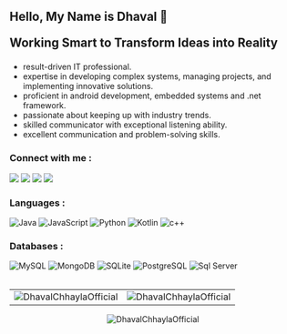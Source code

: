 ## Hello, My Name is Dhaval 👋  <p> Working Smart to Transform Ideas into Reality

* result-driven IT professional.
* expertise in developing complex systems, managing projects, and implementing innovative solutions.
* proficient in android development, embedded systems and .net framework.
* passionate about keeping up with industry trends.
* skilled communicator with exceptional listening ability.
* excellent communication and problem-solving skills.

<h3 align="left">Connect with me :</h3>
<p>
  <a href="https://www.linkedin.com/in/dhaval-chhayla/">
    <img src="https://img.shields.io/badge/LinkedIn-0A66C2.svg?style=for-the-badge&logo=LinkedIn&logoColor=white"/></a>
<a href="https://www.instagram.com/dhaval._26/">
  <img src="https://img.shields.io/badge/Instagram-E4405F.svg?style=for-the-badge&logo=Instagram&logoColor=white"/></a>
<a href="https://www.cloudskillsboost.google/public_profiles/72b814d5-a8a1-48e1-8a74-66af56c8b181">
  <img src="https://img.shields.io/badge/Google%20Cloud-4285F4.svg?style=for-the-badge&logo=Google-Cloud&logoColor=white"/></a>
     <a href="https://www.credly.com/users/dhaval-chhayla">
  <img src="https://img.shields.io/badge/Credly-FF6B00.svg?style=for-the-badge&logo=Credly&logoColor=white"/></a>
</p>

<h3 align="left">Languages :</h3>
<div align="left">
  <img alt="Java" src="https://img.shields.io/badge/java-%23ED8B00.svg?style=for-the-badge&logo=java&logoColor=white"/>
  <img alt="JavaScript" src="https://img.shields.io/badge/JavaScript-F7DF1E.svg?style=for-the-badge&logo=JavaScript&logoColor=black"/> 
  <img alt="Python" src="https://img.shields.io/badge/python-%2314354C.svg?style=for-the-badge&logo=python&logoColor=white"/>
  <img alt="Kotlin" src="https://img.shields.io/badge/Kotlin-7F52FF.svg?style=for-the-badge&logo=Kotlin&logoColor=white"/>
  <img alt="c++" src="https://img.shields.io/badge/C%2B%2B-00599C?style=for-the-badge&logo=c%2B%2B&logoColor=white"/>
</div>

<h3 align="left">Databases :</h3>
<div align="left">
  <img alt="MySQL" src="https://img.shields.io/badge/MySQL-4479A1.svg?style=for-the-badge&logo=MySQL&logoColor=white"/>
  <img alt="MongoDB" src ="https://img.shields.io/badge/MongoDB-4EA94B?style=for-the-badge&logo=mongodb&logoColor=white"/>
  <img alt="SQLite" src ="https://img.shields.io/badge/sqlite-%2307405e.svg?style=for-the-badge&logo=sqlite&logoColor=white"/>
  <img alt="PostgreSQL" src ="https://img.shields.io/badge/PostgreSQL-4169E1.svg?style=for-the-badge&logo=PostgreSQL&logoColor=white"/>
  <img alt="Sql Server" src ="https://img.shields.io/badge/Microsoft%20SQL%20Server-CC2927.svg?style=for-the-badge&logo=Microsoft-SQL-Server&logoColor=white"/>
</div></br>

<table>
  <tr>
    <td><img src="https://github-readme-stats.vercel.app/api?username=DhavalChhaylaOfficial&show_icons=true&theme=dark&locale=en" alt="DhavalChhaylaOfficial" /></td>
    <td><img src="https://github-readme-stats.vercel.app/api/top-langs?username=DhavalChhaylaOfficial&show_icons=true&theme=dark&locale=en&layout=compact" alt="DhavalChhaylaOfficial" /></td>
  </tr>
</table>

<div align="center">
<p><img align="center" src="https://github-readme-streak-stats.herokuapp.com/?user=DhavalChhaylaOfficial&theme=dark" alt="DhavalChhaylaOfficial" /></p>
  </div>


<!--| DhavalChhaylaOfficial's GitHub Topics Over Time | DhavalChhaylaOfficial's GitHub Languages Over Time |
|--------------------------------------------------|-----------------------------------------------------|
| [![DhavalChhaylaOfficial's GitHub Topics Over Time](https://stats.quine.sh/DhavalChhaylaOfficial/topics-over-time?theme=dark)](https://quine.sh?utm_source=widgets&utm_campaign=DhavalChhaylaOfficial) | [![DhavalChhaylaOfficial's GitHub Languages Over Time](https://stats.quine.sh/DhavalChhaylaOfficial/languages-over-time?theme=dark)](https://quine.sh?utm_source=widgets&utm_campaign=DhavalChhaylaOfficial) |


**DhavalChhaylaOfficial/DhavalChhaylaOfficial** is a ✨ _special_ ✨ repository because its `README.md` (this file) appears on your GitHub profile.

Here are some ideas to get you started:

- 🔭 I’m currently working on ...
- 🌱 I’m currently learning ...
- 👯 I’m looking to collaborate on ...
- 🤔 I’m looking for help with ...
- 💬 Ask me about ...
- 📫 How to reach me: ...
- 😄 Pronouns: ...
- ⚡ Fun fact: ...
-->
